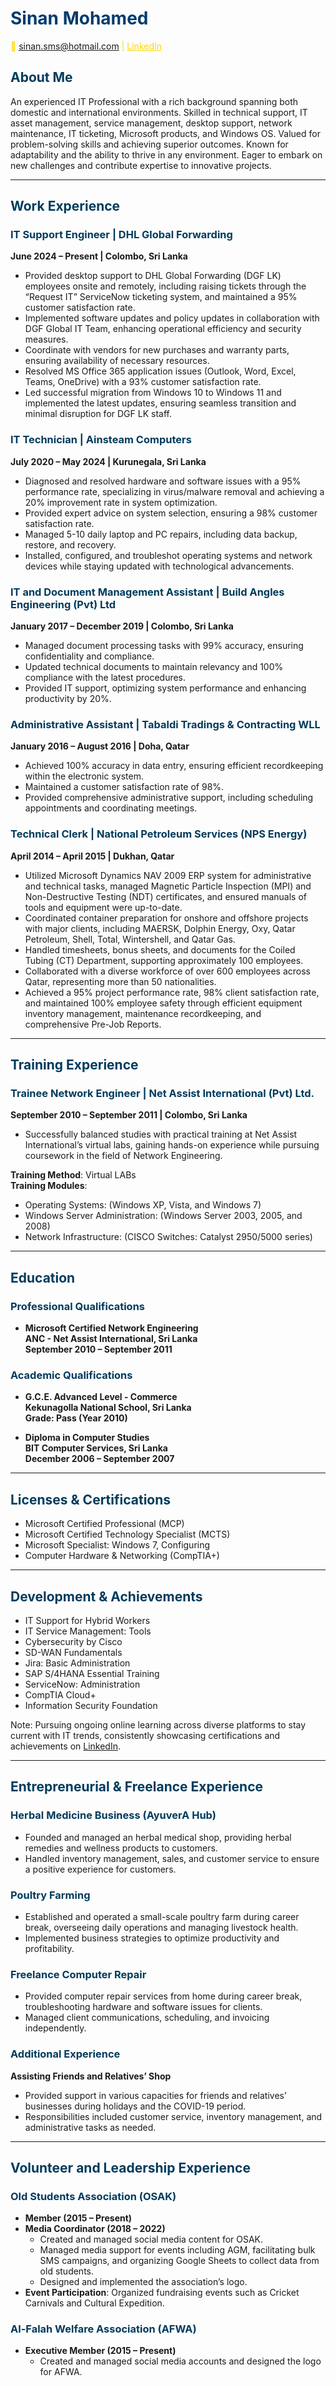# <span style="color:#003b6c;">Sinan Mohamed</span>

<span style="color:gold;">📧 <a href="mailto:sinan.sms@hotmail.com" style="color:gold;">sinan.sms@hotmail.com</a> | <a href="https://linkedin.com/in/sinan7" style="color:gold;">LinkedIn</a></span>

## <span style="color:#003b5c;">About Me</span>

An experienced IT Professional with a rich background spanning both domestic and international environments. Skilled in technical support, IT asset management, service management, desktop support, network maintenance, IT ticketing, Microsoft products, and Windows OS. Valued for problem-solving skills and achieving superior outcomes. Known for adaptability and the ability to thrive in any environment. Eager to embark on new challenges and contribute expertise to innovative projects.

---

## <span style="color:#003b5c;">Work Experience</span>

### <span style="color:#003b5c;">IT Support Engineer | DHL Global Forwarding</span>
**June 2024 – Present | Colombo, Sri Lanka**
- Provided desktop support to DHL Global Forwarding (DGF LK) employees onsite and remotely, including raising tickets through the “Request IT” ServiceNow ticketing system, and maintained a 95% customer satisfaction rate.
- Implemented software updates and policy updates in collaboration with DGF Global IT Team, enhancing operational efficiency and security measures.
- Coordinate with vendors for new purchases and warranty parts, ensuring availability of necessary resources.
- Resolved MS Office 365 application issues (Outlook, Word, Excel, Teams, OneDrive) with a 93% customer satisfaction rate.
- Led successful migration from Windows 10 to Windows 11 and implemented the latest updates, ensuring seamless transition and minimal disruption for DGF LK staff.

### <span style="color:#003b5c;">IT Technician | Ainsteam Computers</span>
**July 2020 – May 2024 | Kurunegala, Sri Lanka**
- Diagnosed and resolved hardware and software issues with a 95% performance rate, specializing in virus/malware removal and achieving a 20% improvement rate in system optimization.
- Provided expert advice on system selection, ensuring a 98% customer satisfaction rate.
- Managed 5-10 daily laptop and PC repairs, including data backup, restore, and recovery.
- Installed, configured, and troubleshot operating systems and network devices while staying updated with technological advancements.

### <span style="color:#003b5c;">IT and Document Management Assistant | Build Angles Engineering (Pvt) Ltd</span>
**January 2017 – December 2019 | Colombo, Sri Lanka**
- Managed document processing tasks with 99% accuracy, ensuring confidentiality and compliance.
- Updated technical documents to maintain relevancy and 100% compliance with the latest procedures.
- Provided IT support, optimizing system performance and enhancing productivity by 20%.

### <span style="color:#003b5c;">Administrative Assistant | Tabaldi Tradings & Contracting WLL</span>
**January 2016 – August 2016 | Doha, Qatar**
- Achieved 100% accuracy in data entry, ensuring efficient recordkeeping within the electronic system.
- Maintained a customer satisfaction rate of 98%.
- Provided comprehensive administrative support, including scheduling appointments and coordinating meetings.

### <span style="color:#003b5c;">Technical Clerk | National Petroleum Services (NPS Energy)</span>
**April 2014 – April 2015 | Dukhan, Qatar**
- Utilized Microsoft Dynamics NAV 2009 ERP system for administrative and technical tasks, managed Magnetic Particle Inspection (MPI) and Non-Destructive Testing (NDT) certificates, and ensured manuals of tools and equipment were up-to-date.
- Coordinated container preparation for onshore and offshore projects with major clients, including MAERSK, Dolphin Energy, Oxy, Qatar Petroleum, Shell, Total, Wintershell, and Qatar Gas.
- Handled timesheets, bonus sheets, and documents for the Coiled Tubing (CT) Department, supporting approximately 100 employees.
- Collaborated with a diverse workforce of over 600 employees across Qatar, representing more than 50 nationalities.
- Achieved a 95% project performance rate, 98% client satisfaction rate, and maintained 100% employee safety through efficient equipment inventory management, maintenance recordkeeping, and comprehensive Pre-Job Reports.

---

## <span style="color:#003b5c;">Training Experience</span>

### <span style="color:#003b5c;">Trainee Network Engineer | Net Assist International (Pvt) Ltd.</span>
**September 2010 – September 2011 | Colombo, Sri Lanka**
- Successfully balanced studies with practical training at Net Assist International’s virtual labs, gaining hands-on experience while pursuing coursework in the field of Network Engineering.

**Training Method**: Virtual LABs  
**Training Modules**:  
- Operating Systems: (Windows XP, Vista, and Windows 7)  
- Windows Server Administration: (Windows Server 2003, 2005, and 2008)  
- Network Infrastructure: (CISCO Switches: Catalyst 2950/5000 series)

---

## <span style="color:#003b5c;">Education</span>

### <span style="color:#003b5c;">Professional Qualifications</span>
- **Microsoft Certified Network Engineering**  
  **ANC - Net Assist International, Sri Lanka**  
  **September 2010 – September 2011**

### <span style="color:#003b5c;">Academic Qualifications</span>
- **G.C.E. Advanced Level - Commerce**  
  **Kekunagolla National School, Sri Lanka**  
  **Grade: Pass (Year 2010)**

- **Diploma in Computer Studies**  
  **BIT Computer Services, Sri Lanka**  
  **December 2006 – September 2007**

---

## <span style="color:#003b5c;">Licenses & Certifications</span>
- Microsoft Certified Professional (MCP)
- Microsoft Certified Technology Specialist (MCTS)
- Microsoft Specialist: Windows 7, Configuring
- Computer Hardware & Networking (CompTIA+)

---

## <span style="color:#003b5c;">Development & Achievements</span>
- IT Support for Hybrid Workers
- IT Service Management: Tools
- Cybersecurity by Cisco
- SD-WAN Fundamentals
- Jira: Basic Administration
- SAP S/4HANA Essential Training
- ServiceNow: Administration
- CompTIA Cloud+
- Information Security Foundation

Note: Pursuing ongoing online learning across diverse platforms to stay current with IT trends, consistently showcasing certifications and achievements on [LinkedIn](https://linkedin.com/in/sinan7).

---

## <span style="color:#003b5c;">Entrepreneurial & Freelance Experience</span>

### <span style="color:#003b5c;">Herbal Medicine Business (AyuverA Hub)</span>
- Founded and managed an herbal medical shop, providing herbal remedies and wellness products to customers.
- Handled inventory management, sales, and customer service to ensure a positive experience for customers.

### <span style="color:#003b5c;">Poultry Farming</span>
- Established and operated a small-scale poultry farm during career break, overseeing daily operations and managing livestock health.
- Implemented business strategies to optimize productivity and profitability.

### <span style="color:#003b5c;">Freelance Computer Repair</span>
- Provided computer repair services from home during career break, troubleshooting hardware and software issues for clients.
- Managed client communications, scheduling, and invoicing independently.

### <span style="color:#003b5c;">Additional Experience</span>
**Assisting Friends and Relatives’ Shop**
- Provided support in various capacities for friends and relatives’ businesses during holidays and the COVID-19 period.
- Responsibilities included customer service, inventory management, and administrative tasks as needed.

---

## <span style="color:#003b5c;">Volunteer and Leadership Experience</span>

### <span style="color:#003b5c;">Old Students Association (OSAK)</span>
- **Member (2015 – Present)**
- **Media Coordinator (2018 – 2022)**
  - Created and managed social media content for OSAK.
  - Managed media support for events including AGM, facilitating bulk SMS campaigns, and organizing Google Sheets to collect data from old students.
  - Designed and implemented the association’s logo.
- **Event Participation**: Organized fundraising events such as Cricket Carnivals and Cultural Expedition.

### <span style="color:#003b5c;">Al-Falah Welfare Association (AFWA)</span>
- **Executive Member (2015 – Present)**
  - Created and managed social media accounts and designed the logo for AFWA.
